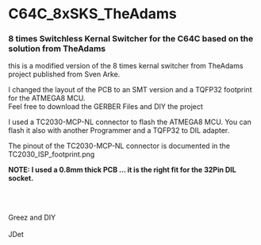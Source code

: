 # C64C_8xSKS_TheAdams
<h3>8 times Switchless Kernal Switcher for the C64C based on the solution from TheAdams</h3>
<p>this is a modified version of the 8 times kernal switcher from TheAdams project published from Sven Arke.</p>
<p>I changed the layout of the PCB to an SMT version and a TQFP32 footprint for the ATMEGA8 MCU.</br>
Feel free to download the GERBER Files and DIY the project</p>
<p>I used a TC2030-MCP-NL connector to flash the ATMEGA8 MCU. You can flash it also with another Programmer and a TQFP32 to DIL adapter.</p>
<p>The pinout of the TC2030-MCP-NL connector is documented in the TC2030_ISP_footprint.png</p>
<p><strong>NOTE: I used a 0.8mm thick PCB ... it is the right fit for the 32Pin DIL socket.</strong></p>
</br></br>
<p>Greez and DIY </br></br> JDet</p>
